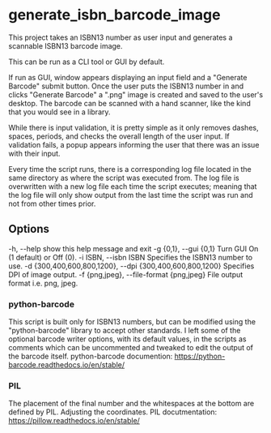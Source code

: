 # generate_isbn_barcode_image

This project takes an ISBN13 number as user input and generates a scannable ISBN13 barcode image.

This can be run as a CLI tool or GUI by default.

If run as GUI, window appears displaying an input field and a "Generate Barcode" submit button.  Once the user puts the ISBN13 number in and clicks "Generate Barcode" a ".png" image is created and saved to the user's desktop.  The barcode can be scanned with a hand scanner, like the kind that you would see in a library.

While there is input validation, it is pretty simple as it only removes dashes, spaces, periods, and checks the overall length of the user input.  If validation fails, a popup appears informing the user that there was an issue with their input.

Every time the script runs, there is a corresponding log file located in the same directory as where the script was executed from.  The log file is overwritten with a new log file each time the script executes; meaning that the log file will only show output from the last time the script was run and not from other times prior.

## Options

  -h, --help            show this help message and exit
  -g {0,1}, --gui {0,1}
                        Turn GUI On (1 default) or Off (0).
  -i ISBN, --isbn ISBN  Specifies the ISBN13 number to use.
  -d {300,400,600,800,1200}, --dpi {300,400,600,800,1200}
                        Specifies DPI of image output. 
  -f {png,jpeg}, --file-format {png,jpeg}
                        File output format i.e. png, jpeg. 

### python-barcode

This script is built only for ISBN13 numbers, but can be modified using the "python-barcode" library to accept other standards.  I left some of the optional barcode writer options, with its default values, in the scripts as comments which can be uncommented and tweaked to edit the output of the barcode itself.  python-barcode documention: https://python-barcode.readthedocs.io/en/stable/

### PIL

The placement of the final number and the whitespaces at the bottom are defined by PIL.  Adjusting the coordinates.  PIL docutmentation: https://pillow.readthedocs.io/en/stable/
